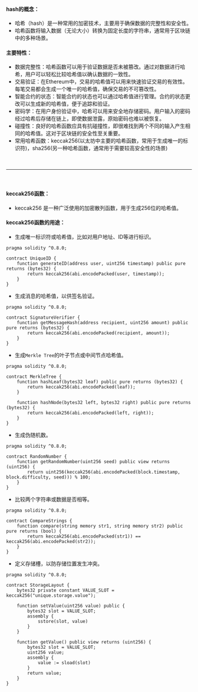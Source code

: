 
#### hash的概念：
- 哈希（hash）是一种常用的加密技术，主要用于确保数据的完整性和安全性。
- 哈希函数将输入数据（无论大小）转换为固定长度的字符串，通常用于区块链中的多种场景。

#### 主要特性：
- 数据完整性：哈希函数可以用于验证数据是否未被篡改。通过对数据进行哈希，用户可以轻松比较哈希值以确认数据的一致性。
- 交易验证：在Ethereum中，交易的哈希值可以用来快速验证交易的有效性。每笔交易都会生成一个唯一的哈希值，确保交易的不可篡改性。
- 智能合约的状态：智能合约的状态也可以通过哈希值进行管理。合约的状态更改可以生成新的哈希值，便于追踪和验证。    
- 密码学：在用户身份验证中，哈希可以用来安全地存储密码。用户输入的密码经过哈希后存储在链上，即使数据泄露，原始密码也难以被恢复。
- 碰撞性：良好的哈希函数应具有抗碰撞性，即很难找到两个不同的输入产生相同的哈希值。这对于区块链的安全性至关重要。
- 常用哈希函数：keccak256(以太坊中主要的哈希函数，常用于生成唯一的标识符)，sha256(另一种哈希函数，通常用于需要较高安全性的场景)

　

------------------------------------------------------------------------------------

　

#### keccak256函数：
- keccak256 是一种广泛使用的加密散列函数，用于生成256位的哈希值。

#### keccak256函数的用途：
- 生成唯一标识符或哈希值，比如对用户地址、ID等进行标识。
```
pragma solidity ^0.8.0;

contract UniqueID {
    function generateID(address user, uint256 timestamp) public pure returns (bytes32) {
        return keccak256(abi.encodePacked(user, timestamp));        
    }
}
```
- 生成消息的哈希值，以供签名验证。
```
pragma solidity ^0.8.0;

contract SignatureVerifier {
    function getMessageHash(address recipient, uint256 amount) public pure returns (bytes32) {
        return keccak256(abi.encodePacked(recipient, amount));
    }
}
```
- 生成```Merkle Tree```的叶子节点或中间节点哈希值。
```
pragma solidity ^0.8.0;

contract MerkleTree {
    function hashLeaf(bytes32 leaf) public pure returns (bytes32) {
        return keccak256(abi.encodePacked(leaf));
    }
    
    function hashNode(bytes32 left, bytes32 right) public pure returns (bytes32) {
        return keccak256(abi.encodePacked(left, right));
    }
}
```
- 生成伪随机数。
```
pragma solidity ^0.8.0;

contract RandomNumber {
    function getRandomNumber(uint256 seed) public view returns (uint256) {
        return uint256(keccak256(abi.encodePacked(block.timestamp, block.difficulty, seed))) % 100;
    }
}
```
- 比较两个字符串或数据是否相等。
```
pragma solidity ^0.8.0;

contract CompareStrings {
    function compare(string memory str1, string memory str2) public pure returns (bool) {
        return keccak256(abi.encodePacked(str1)) == keccak256(abi.encodePacked(str2));
    }
}
```
- 定义存储槽，以防存储位置发生冲突。
```
pragma solidity ^0.8.0;

contract StorageLayout {
    bytes32 private constant VALUE_SLOT = keccak256("unique.storage.value");

    function setValue(uint256 value) public {
        bytes32 slot = VALUE_SLOT;
        assembly {
            sstore(slot, value)
        }
    }

    function getValue() public view returns (uint256) {
        bytes32 slot = VALUE_SLOT;
        uint256 value;
        assembly {
            value := sload(slot)
        }
        return value;
    }
}

```



